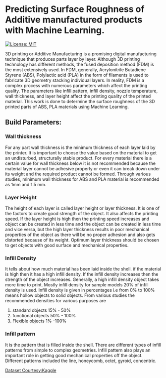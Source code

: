 # Predicting Surface Roughness of Additive manufactured products with Machine Learning.
[![License: MIT](https://img.shields.io/badge/License-MIT-green.svg)](https://opensource.org/licenses/MIT)


3D printing or Additive Manufacturing is a promising digital manufacturing technique that produces 
parts layer by layer. Although 3D printing technology has different methods, 
the fused deposition method (FDM) is the most extensively used. In FDM, 
generally, Acrylonitrile Butadiene Styrene (ABS), Polylactic acid (PLA) in the 
form of filaments is used to fabricate 3D geometry stacking individual layers. 
In reality, FDM is a complex process with numerous parameters which affect 
the printing quality. The parameters like infill pattern, infill density, nozzle 
temperature, wall thickness, and layer height affect the printing quality of the 
printed material. This work is done to determine the surface roughness of the 
3D printed parts of ABS, PLA materials using Machine Learning.

## __Build Parameters:__

### __Wall thickness__
 For any part wall thickness is the minimum thickness of each 
layer laid by the printer. It is important to choose the value based on the 
material to get an undisturbed, structurally stable product. For every material 
there is a certain value for wall thickness below it is not recommended 
because the material layer cannot be adhesive properly or even it can break 
down under its weight and the required product cannot be formed. Through 
various studies, minimum wall thickness for ABS and PLA material is 
recommended as 1mm and 1.5 mm.

### __Layer Height__

The height of each layer is called layer height or layer thickness. It is one of the 
factors to create good strength of the object. It also affects the printing speed. If 
the layer height is high then the printing speed increases and object can be
created in less time and the object can be created in less time and vice versa, 
but the high layer thickness results in poor mechanical properties of the object 
as there will be no proper adhesion and also gets distorted because of its weight. 
Optimum layer thickness should be chosen to get objects with good surface and 
mechanical properties.

### __Infill Density__

It 
tells about how much material has been laid inside the shell. if the material is
high then it has a high infill density. If the infill density increases then the 
strength of the object increases. Generally, a high infill density object takes 
more time to print. Mostly infill density for sample models 20% of infill density 
is used. Infill density is given in percentages i.e from 0% to 100% means hollow 
objects to solid objects. From various studies the recommended densities for 
various purposes are 
1. standard objects 15% - 50%
2. functional objects 50% - 100%
3. Flexible objects 1% -100%

### __Infill pattern__

It is the pattern that is filled inside the shell. There are 
different types of infill patterns from simple to complex geometries. Infill pattern 
also plays an important role in getting good mechanical properties off the object. 
Different patterns included the line, honeycomb, octet, gyroid, concentric.

[Dataset Courtesy:Kaggle](https://www.kaggle.com/datasets/afumetto/3dprinter?resource=download&select=data.csv)
